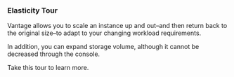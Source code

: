 ### Elasticity Tour

Vantage allows you to scale an instance up and out–and then return back to the original size–to adapt to your changing workload requirements.

In addition, you can expand storage volume, although it cannot be decreased through the console.

Take this tour to learn more.